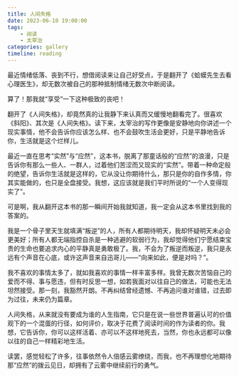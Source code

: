 ```yaml
---
title: 人间失格
date: 2023-06-10 19:00:00
tags:
    - 阅读
    - 太宰治
categories: gallery
timeline: reading
---
```


最近情绪低落、丧到不行，想借阅读来让自己好受点，于是翻开了《蛤蟆先生去看心理医生》，却无数次被自己的那种抵制情绪无数次中断阅读。

算了！那我就“享受”一下这种极致的丧吧！

翻开了《人间失格》，却竟然真的让我静下来认真而又缓慢地翻看完了。很喜欢《斜阳》、其次是《人间失格》。读下来，太宰治的写作更像是安静地向你讲述一个现实事情，他不会告诉你应该怎么样、也不会鼓吹生活会更好，只是平静地告诉你，生活就是这个烂样儿。

最近一直在思考“实然”与“应然”，这本书，脱离了那童话般的“应然”的浪漫，只是告诉你有那么一些人、一群人，过着他们苦涩而又现实的“实然”。带着一种命定般的绝望，告诉你生活就是这样的，它从没让你期待什么，那只是你的自作多情，你其实能做的，也只是全盘接受。我想，这应该就是我们平时所说的“一个人变得现实了”。

可是啊，我从翻开这本书的那一瞬间开始我就知道，我一定会从这本书里找到我的答案的。

我是一个骨子里天生就填满“叛逆”的人，所有人都期待明天，我却怀疑明天未必会更美好；所有人都无端指控自杀是一种逃避的软弱行为，我却觉得他们宁愿结束宝贵的生命也要追求内心的平静真是勇敢极了。我，不会为了叛逆而叛逆，我只是永远有个声音在心底，或许这声音来自迅哥儿——“向来如此，便是对吗？”。

我不喜欢的事情太多了，就如我喜欢的事情一样丰富多样。我曾无数次苦恼自己的爱而不得、事与愿违，但有时反思一想，如若我面对以往自己的做法，可能也无法坦然接受。那一刻，我豁然开朗。不再纠结曾经遗憾、不再追问谁对谁错，过去即为过往，未来仍为篇章。

人间失格，从来就没有要成为谁的人生指南，它只是在说一些世界普遍认可的价值观下的一个混蛋的行径，如何评价，取决于花费了阅读时间的作为读者的你。我想，它告诉你，你可以这样活着、亦可以不这样地死去，当然，你也永远都可以像以往的自己一样精彩地生活。

读罢，感觉轻松了许多，往事依然令人倍感云雾缭绕，而我，也不再理想化地期待那“应然”的拨云见日，却拥有了云雾中继续前行的勇气。
